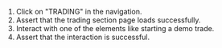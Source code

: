 1. Click on "TRADING" in the navigation.
2. Assert that the trading section page loads successfully.
3. Interact with one of the elements like starting a demo trade.
4. Assert that the interaction is successful.